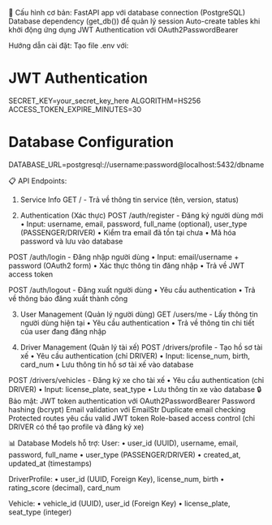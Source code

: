 🔧 Cấu hình cơ bản:
FastAPI app với database connection (PostgreSQL)
Database dependency (get_db()) để quản lý session
Auto-create tables khi khởi động ứng dụng
JWT Authentication với OAuth2PasswordBearer

Hướng dẫn cài đặt:
Tạo file .env với:
# JWT Authentication
SECRET_KEY=your_secret_key_here
ALGORITHM=HS256
ACCESS_TOKEN_EXPIRE_MINUTES=30

# Database Configuration
DATABASE_URL=postgresql://username:password@localhost:5432/dbname


📋 API Endpoints:
1. Service Info
GET / - Trả về thông tin service (tên, version, status)

2. Authentication (Xác thực)
POST /auth/register - Đăng ký người dùng mới
   • Input: username, email, password, full_name (optional), user_type (PASSENGER/DRIVER)
   • Kiểm tra email đã tồn tại chưa
   • Mã hóa password và lưu vào database

POST /auth/login - Đăng nhập người dùng
   • Input: email/username + password (OAuth2 form)
   • Xác thực thông tin đăng nhập
   • Trả về JWT access token

POST /auth/logout - Đăng xuất người dùng
   • Yêu cầu authentication
   • Trả về thông báo đăng xuất thành công

3. User Management (Quản lý người dùng)
GET /users/me - Lấy thông tin người dùng hiện tại
   • Yêu cầu authentication
   • Trả về thông tin chi tiết của user đang đăng nhập

4. Driver Management (Quản lý tài xế)
POST /drivers/profile - Tạo hồ sơ tài xế
   • Yêu cầu authentication (chỉ DRIVER)
   • Input: license_num, birth, card_num
   • Lưu thông tin hồ sơ tài xế vào database

POST /drivers/vehicles - Đăng ký xe cho tài xế
   • Yêu cầu authentication (chỉ DRIVER)
   • Input: license_plate, seat_type
   • Lưu thông tin xe vào database
🔒 Bảo mật:
JWT token authentication với OAuth2PasswordBearer
Password hashing (bcrypt)
Email validation với EmailStr
Duplicate email checking
Protected routes yêu cầu valid JWT token
Role-based access control (chỉ DRIVER có thể tạo profile và đăng ký xe)

📊 Database Models hỗ trợ:
User: 
   • user_id (UUID), username, email, password, full_name
   • user_type (PASSENGER/DRIVER)
   • created_at, updated_at (timestamps)

DriverProfile:
   • user_id (UUID, Foreign Key), license_num, birth
   • rating_score (decimal), card_num

Vehicle:
   • vehicle_id (UUID), user_id (Foreign Key)
   • license_plate, seat_type (integer)
